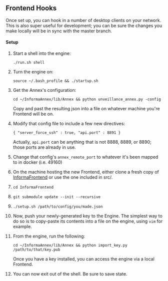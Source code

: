 ## Frontend Hooks

Once set up, you can hook in a number of desktop clients on your network.  This is also super useful for development; you can be sure the changes you make locally will be in sync with the master branch.

#### Setup

1.	Start a shell into the engine:

	`./run.sh shell`

1.	Turn the engine on:

	`source ~/.bash_profile && ./startup.sh`

1.	Get the Annex's configuration:

	`cd ~/InformaAnnex/lib/Annex && python unveillance_annex.py -config`

	Copy and past the resulting json into a file on whatever machine you're Frontend will be on.

1.	Modify that config file to include a few new directives:

	`{ "server_force_ssh" : true, "api.port" : 8891 }`

	Actually, `api.port` can be anything that is not 8888, 8889, or 8890; those ports are already in use.

1.	Change that config's `annex_remote_port` to whatever it's been mapped to in docker (i.e. 49160)

1.	On the machine hosting the new Frontend, either clone a fresh copy of [InformaFrontend][c_f] or use the one included in src/.
1.	`cd InformaFrontend`
1.	`git submodule update --init --recursive`
1.	`./setup.sh /path/to/config/you/made.json`
1.	Now, push your newly-generated key to the Engine.  The simplest way to do so is to copy-paste its contents into a file on the engine, using `vim` for example.


1.	From the engine, run the following:

	`cd ~/InformaAnnex/lib/Annex && python import_key.py /path/to/that/key.pub`

	Once you have a key installed, you can access the engine via a local Frontend.

1.	You can now exit out of the shell.  Be sure to save state.

[c_f]: http://github.com/harlo/InformaFrontend